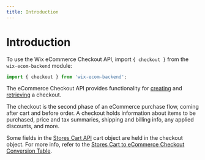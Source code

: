 ```yaml
---
title: Introduction
---
```

# Introduction

To use the Wix eCommerce Checkout API, import `{ checkout }` from the `wix-ecom-backend` module:

```javascript
import { checkout } from 'wix-ecom-backend';
```

The eCommerce Checkout API provides functionality for [creating](https://www.wix.com/velo/reference/wix-ecom-backend/checkout/createcheckout) and [retrieving](https://www.wix.com/velo/reference/wix-ecom-backend/checkout/getcheckout) a checkout.

The checkout is the second phase of an eCommerce purchase flow, coming after cart and before order. A checkout holds information about items to be purchased, price and tax summaries, shipping and billing info, any applied discounts, and more.

Some fields in the [Stores Cart API](https://www.wix.com/velo/reference/wix-stores/cart) cart object are held in the checkout object. For more info, refer to the [Stores Cart to eCommerce Checkout Conversion Table](#stores-cart-to-ecommerce-checkout-conversion-table).
